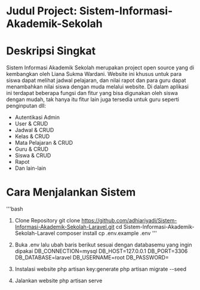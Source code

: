 # Judul Project: Sistem-Informasi-Akademik-Sekolah

# Deskripsi Singkat
Sistem Informasi Akademik Sekolah merupakan project open source yang di kembangkan oleh Liana Sukma Wardani. Website ini khusus untuk para siswa dapat melihat jadwal pelajaran, dan nilai rapot dan para guru dapat menambahkan nilai siswa dengan muda melalui website.
Di dalam aplikasi ini terdapat beberapa fungsi dan fitur yang bisa digunakan oleh siswa dengan mudah, tak hanya itu fitur lain juga tersedia untuk guru seperti penginputan dll:
- Autentikasi Admin
- User & CRUD
- Jadwal & CRUD
- Kelas & CRUD
- Mata Pelajaran & CRUD
- Guru & CRUD
- Siswa & CRUD
- Rapot
- Dan lain-lain

# Cara Menjalankan Sistem
'''bash 
1. Clone Repository 
git clone https://github.com/adhiariyadi/Sistem-Informasi-Akademik-Sekolah-Laravel.git
cd Sistem-Informasi-Akademik-Sekolah-Laravel
composer install
cp .env.example .env
'''

3. Buka .env lalu ubah baris berikut sesuai dengan databasemu yang ingin dipakai
DB_CONNECTION=mysql
DB_HOST=127.0.0.1
DB_PORT=3306
DB_DATABASE=laravel
DB_USERNAME=root
DB_PASSWORD=

4. Instalasi website
php artisan key:generate
php artisan migrate --seed

5. Jalankan website
php artisan serve
